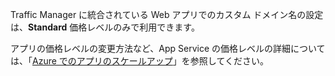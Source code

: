 Traffic Manager に統合されている Web アプリでのカスタム ドメイン名の設定は、**Standard** 価格レベルのみで利用できます。  

アプリの価格レベルの変更方法など、App Service の価格レベルの詳細については、「[Azure でのアプリのスケールアップ](../articles/app-service/web-sites-scale.md)」を参照してください。


